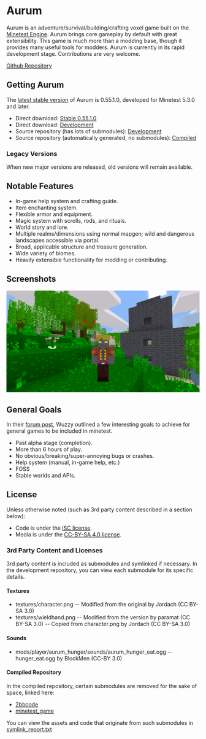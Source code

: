 # Aurum
Aurum is an adventure/survival/building/crafting voxel game built on the [Minetest Engine](https://www.minetest.net).
Aurum brings core gameplay by default with great extensibility. This game is much more than a modding base, though it provides many useful tools for modders.
Aurum is currently in its rapid development stage. Contributions are very welcome.

[Github Repository](https://github.com/tigris-mt/aurum)

## Getting Aurum
The [latest stable version](https://github.com/tigris-mt/aurum-compiled/archive/stable.zip) of Aurum is 0.55.1.0, developed for Minetest 5.3.0 and later.

* Direct download: [Stable 0.55.1.0](https://github.com/tigris-mt/aurum-compiled/archive/stable.zip)
* Direct download: [Development](https://github.com/tigris-mt/aurum-compiled/archive/master.zip)
* Source repository (has lots of submodules): [Development](https://github.com/tigris-mt/aurum)
* Source repository (automatically generated, no submodules): [Compiled](https://github.com/tigris-mt/aurum-compiled)

### Legacy Versions
When new major versions are released, old versions will remain available.

## Notable Features
* In-game help system and crafting guide.
* Item enchanting system.
* Flexible armor and equipment.
* Magic system with scrolls, rods, and rituals.
* World story and lore.
* Multiple realms/dimensions using normal mapgen; wild and dangerous landscapes accessible via portal.
* Broad, applicable structure and treasure generation.
* Wide variety of biomes.
* Heavily extensible functionality for modding or contributing.

## Screenshots
![Screenshot of the player](https://raw.githubusercontent.com/tigris-mt/aurum/master/screenshots/player.0.46.0.png)

## General Goals
In their [forum post](https://forum.minetest.net/viewtopic.php?f=5&t=19023#p305711), Wuzzy outlined a few interesting goals to achieve for general games to be included in minetest.

* Past alpha stage (completion).
* More than 6 hours of play.
* No obvious/breaking/super-annoying bugs or crashes.
* Help system (manual, in-game help, etc.)
* FOSS
* Stable worlds and APIs.

## License
Unless otherwise noted (such as 3rd party content described in a section below):
* Code is under the [ISC license](https://raw.githubusercontent.com/tigris-mt/aurum-compiled/master/LICENSE.md).
* Media is under the [CC-BY-SA 4.0 license](https://creativecommons.org/licenses/by-sa/4.0/).

### 3rd Party Content and Licenses
3rd party content is included as submodules and symlinked if necessary.
In the development repository, you can view each submodule for its specific details.

#### Textures
* textures/character.png -- Modified from the original by Jordach (CC BY-SA 3.0)
* textures/wieldhand.png -- Modified from the version by paramat (CC BY-SA 3.0) -- Copied from character.png by Jordach (CC BY-SA 3.0)

#### Sounds
* mods/player/aurum_hunger/sounds/aurum_hunger_eat.ogg -- hunger_eat.ogg by BlockMen (CC-BY 3.0)

#### Compiled Repository
In the compiled repository, certain submodules are removed for the sake of space, linked here:
* [2bbcode](https://github.com/lilydjwg/2bbcode)
* [minetest_game](https://github.com/minetest/minetest_game)

You can view the assets and code that originate from such submodules in [symlink_report.txt](https://raw.githubusercontent.com/tigris-mt/aurum-compiled/master/symlink_report.txt)
